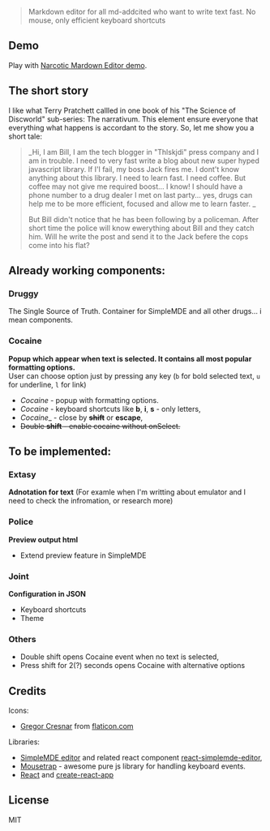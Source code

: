 > Markdown editor for all md-addcited who want to write text fast. 
> No mouse, only efficient keyboard shortcuts 

## Demo
Play with [Narcotic Mardown Editor demo](https://fadehelix.github.io/narcoticmd).

## The short story
I like what Terry Pratchett callled in one book of his  "The Science of Discworld" sub-series: The narrativum. This element ensure everyone that everything what happens is accordant to the story.
So, let me show you a short tale:


> _Hi, I am Bill,
>I am the tech blogger in "Thlskjdi" press company and I am in trouble.  I need to very fast write a blog about new super hyped javascript library. If I'l fail, my boss Jack fires me. 
I dont't know anything about this library. I need to learn fast. I need coffee. But coffee may not give me required boost...  I know! I should have a phone number to a drug dealer I met on last party... yes, drugs can help me to be more efficient, focused and allow me to learn faster.
>_
>
>But Bill didn't notice that he has been following by a policeman. After short time the police will know ewerything about Bill and they catch him. 
Will he write the post and send it to the Jack befere the cops come into his flat?


## Already working components:
### Druggy
The Single Source of Truth. Container for SimpleMDE and all other drugs... i mean components.

### Cocaine
__Popup which appear when text is selected. It contains all most popular formatting options.__    
User can choose option just by pressing any key (`b` for bold selected text, `u` for underline, `l` for link)
* _Cocaine_ - popup with formatting options.
* _Cocaine_ - keyboard shortcuts like __b__, __i__, __s__ - only letters,
* _Cocaine__ - close by ~~__shift__~~ or __escape__,
* ~~Double __shift__ - enable cocaine without onSelect.~~

## To be implemented:
### Extasy
__Adnotation for text__ (For examle when I'm writting about emulator and I need to check the infromation, or research more)

### Police
__Preview output html__
* Extend preview feature in SimpleMDE

### Joint 
__Configuration in JSON__
* Keyboard shortcuts
* Theme

### Others
* Double shift opens Cocaine event when no text is selected,
* Press shift for 2(?) seconds opens Cocaine with alternative options

## Credits
Icons:
 * [Gregor Cresnar](http://www.flaticon.com/authors/gregor-cresnar) from [flaticon.com](http://www.flaticon.com)
 
Libraries:
 * [SimpleMDE editor](https://simplemde.com/) and related react component [react-simplemde-editor](https://github.com/benrlodge/react-simplemde-editor),
 * [Mousetrap](https://craig.is/killing/mice) - awesome pure js library for handling keyboard events.
 * [React](https://facebook.github.io/react/) and [create-react-app](https://github.com/facebookincubator/create-react-app)

 
## License
MIT